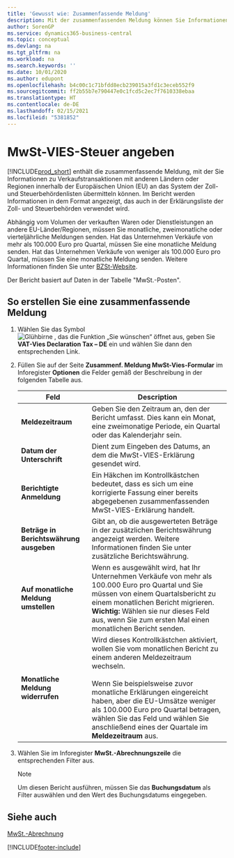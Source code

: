 ```yaml
---
title: 'Gewusst wie: Zusammenfassende Meldung'
description: Mit der zusammenfassenden Meldung können Sie Informationen zu Verkaufstransaktionen mit anderen Ländern oder Regionen innerhalb der Europäischen Union (EU) an das System der Zoll- und Steuerbehördenlisten übermitteln.
author: SorenGP
ms.service: dynamics365-business-central
ms.topic: conceptual
ms.devlang: na
ms.tgt_pltfrm: na
ms.workload: na
ms.search.keywords: ''
ms.date: 10/01/2020
ms.author: edupont
ms.openlocfilehash: b4c00c1c71bfdd8ecb239015a3fd1c3eceb552f9
ms.sourcegitcommit: ff2b55b7e790447e0c1fcd5c2ec7f7610338ebaa
ms.translationtype: HT
ms.contentlocale: de-DE
ms.lasthandoff: 02/15/2021
ms.locfileid: "5381852"
---
```

# <a name="declare-vat-vies-tax"></a>MwSt-VIES-Steuer angeben
[!INCLUDE[prod_short](../../includes/prod_short.md)] enthält die zusammenfassende Meldung, mit der Sie Informationen zu Verkaufstransaktionen mit anderen Ländern oder Regionen innerhalb der Europäischen Union (EU) an das System der Zoll- und Steuerbehördenlisten übermitteln können. Im Bericht werden Informationen in dem Format angezeigt, das auch in der Erklärungsliste der Zoll- und Steuerbehörden verwendet wird.  

Abhängig vom Volumen der verkauften Waren oder Dienstleistungen an andere EU-Länder/Regionen, müssen Sie monatliche, zweimonatliche oder vierteljährliche Meldungen senden. Hat das Unternehmen Verkäufe von mehr als 100.000 Euro pro Quartal, müssen Sie eine monatliche Meldung senden. Hat das Unternehmen Verkäufe von weniger als 100.000 Euro pro Quartal, müssen Sie eine monatliche Meldung senden. Weitere Informationen finden Sie unter [BZSt-Website](https://go.microsoft.com/fwlink/?LinkId=204368).  

Der Bericht basiert auf Daten in der Tabelle "MwSt.-Posten".  

## <a name="to-declare-vat-vies-tax"></a>So erstellen Sie eine zusammenfassende Meldung  

1.  Wählen Sie das Symbol ![Glühbirne , das die Funktion „Sie wünschen“ öffnet](../../media/ui-search/search_small.png "Was möchten Sie tun?") aus, geben Sie **VAT-Vies Declaration Tax – DE** ein und wählen Sie dann den entsprechenden Link.  
2.  Füllen Sie auf der Seite **Zusammenf. Meldung MwSt-Vies-Formular** im Inforegister **Optionen** die Felder gemäß der Beschreibung in der folgenden Tabelle aus.  

    |Feld|Description|  
    |---------------------------------|---------------------------------------|  
    |**Meldezeitraum**|Geben Sie den Zeitraum an, den der Bericht umfasst. Dies kann ein Monat, eine zweimonatige Periode, ein Quartal oder das Kalenderjahr sein.|  
    |**Datum der Unterschrift**|Dient zum Eingeben des Datums, an dem die MwSt-VIES-Erklärung gesendet wird.|  
    |**Berichtigte Anmeldung**|Ein Häkchen im Kontrollkästchen bedeutet, dass es sich um eine korrigierte Fassung einer bereits abgegebenen zusammenfassenden MwSt-VIES-Erklärung handelt.|  
    |**Beträge in Berichtswährung ausgeben**|Gibt an, ob die ausgewerteten Beträge in der zusätzlichen Berichtswährung angezeigt werden. Weitere Informationen finden Sie unter zusätzliche Berichtswährung.|  
    |**Auf monatliche Meldung umstellen**|Wenn es ausgewählt wird, hat Ihr Unternehmen Verkäufe von mehr als 100.000 Euro pro Quartal und Sie müssen von einem Quartalsbericht zu einem monatlichen Bericht migrieren. **Wichtig:** Wählen sie nur dieses Feld aus, wenn Sie zum ersten Mal einen monatlichen Bericht senden.|  
    |**Monatliche Meldung widerrufen**|Wird dieses Kontrollkästchen aktiviert, wollen Sie vom monatlichen Bericht zu einem anderen Meldezeitraum wechseln.<br /><br /> Wenn Sie beispielsweise zuvor monatliche Erklärungen eingereicht haben, aber die EU-Umsätze weniger als 100.000 Euro pro Quartal betragen, wählen Sie das Feld und wählen Sie anschließend eines der Quartale im **Meldezeitraum** aus.|  

3.  Wählen Sie im Inforegister **MwSt.-Abrechnungszeile** die entsprechenden Filter aus.  

    > [!NOTE]  
    >  Um diesen Bericht ausführen, müssen Sie das **Buchungsdatum** als Filter auswählen und den Wert des Buchungsdatums eingegeben.  

## <a name="see-also"></a>Siehe auch  
[MwSt.-Abrechnung](vat-reporting.md)


[!INCLUDE[footer-include](../../includes/footer-banner.md)]